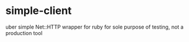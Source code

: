 simple-client
=============

uber simple Net::HTTP wrapper for ruby for sole purpose of testing, not a production tool
